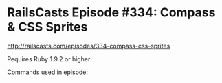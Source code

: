 # RailsCasts Episode #334: Compass & CSS Sprites

http://railscasts.com/episodes/334-compass-css-sprites

Requires Ruby 1.9.2 or higher.

Commands used in episode:

```

```
